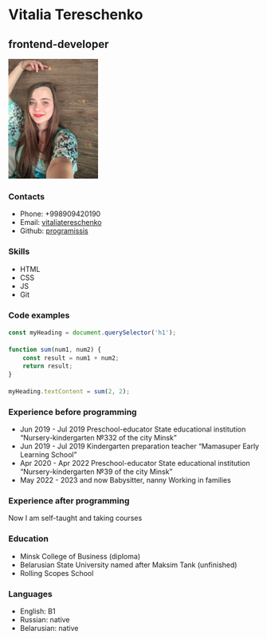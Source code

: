 # Vitalia Tereschenko

## frontend-developer

<img src="photo_2023-03-18_07-05-32.jpg"  height="240" alt="vitalia tereschenko">

### Contacts

* Phone: +998909420190
* Email: [vitaliatereschenko](vitaliatereschenko@gmail.com)
* Github: [programissis](https://github.com/programissis)

### Skills

* HTML
* CSS
* JS
* Git

### Code examples

```javascript
const myHeading = document.querySelector('h1');

function sum(num1, num2) {
    const result = num1 + num2;
    return result;
}

myHeading.textContent = sum(2, 2);
```

### Experience before programming

* Jun 2019 - Jul 2019 Preschool-educator State educational institution
“Nursery-kindergarten №332 of the city Minsk”
* Jun 2019 - Jul 2019 Kindergarten preparation teacher
“Mamasuper Early Learning School”
* Apr 2020 - Apr 2022 Preschool-educator State educational institution
“Nursery-kindergarten №39 of the city Minsk”
* May 2022 - 2023 and now
Babysitter, nanny
Working in families

### Experience after programming

Now I am self-taught and taking courses

### Education

* Minsk College of Business (diploma)
* Belarusian State University named after Maksim Tank (unfinished)
* Rolling Scopes School

### Languages

* English: B1
* Russian: native
* Belarusian: native
